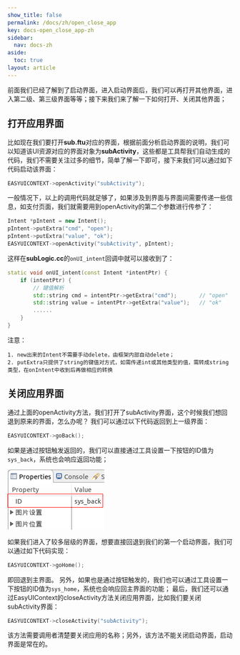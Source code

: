 ```yaml
---
show_title: false
permalink: /docs/zh/open_close_app
key: docs-open_close_app-zh
sidebar:
  nav: docs-zh
aside:
  toc: true
layout: article
---
```

前面我们已经了解到了启动界面，进入启动界面后，我们可以再打开其他界面，进入第二级、第三级界面等等；接下来我们来了解一下如何打开、关闭其他界面；

## 打开应用界面
比如现在我们要打开**sub.ftu**对应的界面，根据前面分析启动界面的说明，我们可以知道该UI资源对应的界面对象为**subActivity**，这些都是工具帮我们自动生成的代码，我们不需要关注过多的细节，简单了解一下即可，接下来我们可以通过如下代码启动该界面：
```c++
EASYUICONTEXT->openActivity("subActivity");
```
一般情况下，以上的调用代码就足够了，如果涉及到界面与界面间需要传递一些信息，如支付页面，我们就需要用到openActivity的第二个参数进行传参了：
```c++
Intent *pIntent = new Intent();
pIntent->putExtra("cmd", "open");
pIntent->putExtra("value", "ok");
EASYUICONTEXT->openActivity("subActivity", pIntent);
```
这样在**subLogic.cc**的`onUI_intent`回调中就可以接收到了：
```c++
static void onUI_intent(const Intent *intentPtr) {
	if (intentPtr) {
		// 键值解析
		std::string cmd = intentPtr->getExtra("cmd");		// "open"
		std::string value = intentPtr->getExtra("value");	// "ok"
		......
	}
}
```
注意：

	1. new出来的Intent不需要手动delete，由框架内部自动delete；
	2. putExtra只提供了string的键值对方式，如需传递int或其他类型的值，需转成string类型，在onIntent中收到后再做相应的转换

## <span id = "close_app">关闭应用界面</span>
通过上面的openActivity方法，我们打开了subActivity界面，这个时候我们想回退到原来的界面，怎么办呢？
我们可以通过以下代码返回到上一级界面：
```c++
EASYUICONTEXT->goBack();
```
如果是通过按钮触发返回的，我们可以直接通过工具设置一下按钮的ID值为`sys_back`，系统也会响应返回功能；  

![](images/Screenshotfrom2018-06-06220522.png)

如果我们进入了较多层级的界面，想要直接回退到我们的第一个启动界面，我们可以通过如下代码实现：
```c++
EASYUICONTEXT->goHome();
```
即回退到主界面。
另外，如果也是通过按钮触发的，我们也可以通过工具设置一下按钮的ID值为`sys_home`，系统也会响应回主界面的功能；
最后，我们还可以通过EasyUIContext的closeActivity方法关闭应用界面，比如我们要关闭subActivity界面：
```c++
EASYUICONTEXT->closeActivity("subActivity");
```
该方法需要调用者清楚要关闭应用的名称；另外，该方法不能关闭启动界面，启动界面是常在的。
